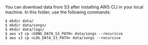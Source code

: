 You can download data from S3 after installing AWS CLI in your local machine.
In this folder, use the following commands:

```shell
$ mkdir data/
$ mkdir data/songs/
$ mkdir data/logs/
$ aws s3 cp <SONG_DATA_S3_PATH> data/songs --recursive
$ aws s3 cp <LOG_DATA_S3_PATH> data/songs --recursive
```
